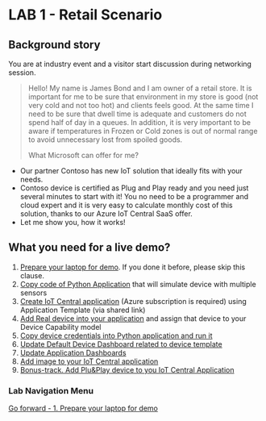 # LAB 1 - Retail Scenario

## Background story
You are at industry event and a visitor start discussion during networking session.
> Hello! 
My name is James Bond and I am owner of a retail store. It is important for me to be sure that environment in my store is good (not very cold and not too hot) and clients feels good. At the same time I need to be sure that dwell time is adequate and customers do not spend half of day in a queues. In addition, it is very important to be aware if temperatures in Frozen or Cold zones is out of normal range to avoid unnecessary lost from spoiled goods.
>
> What Microsoft can offer for me?

-	Our partner Contoso has new IoT solution that ideally fits with your needs.
-	Contoso device is certified as Plug and Play ready and you need just several minutes to start with it! You no need to be a programmer and cloud expert and it is very easy to calculate monthly cost of this solution, thanks to our Azure IoT Central SaaS offer.
-	Let me show you, how it works!

## What you need for a live demo?
1. [Prepare your laptop for demo](iotcentral-lab1-1.md). If you done it before, please skip this clause.
2. [Copy code of Python Application](iotcentral-lab1-2.md) that will simulate device with multiple sensors
3. [Create IoT Central application](iotcentral-lab1-3.md) (Azure subscription is required) using Application Template (via shared link)
4. [Add Real device into your application](iotcentral-lab1-4.md) and assign that device to your Device Capability model
5. [Copy device credentials into Python application and run it](iotcentral-lab1-5.md)
6. [Update Default Device Dashboard related to device template](iotcentral-lab1-6.md)
7. [Update Application Dashboards](iotcentral-lab1-7.md)
8. [Add image to your IoT Central application](iotcentral-lab1-8.md)
9. [Bonus-track. Add Plu&Play device to you IoT Central Application](iotcentral-lab1-9.md)

### Lab Navigation Menu
[Go forward - 1. Prepare your laptop for demo](/iotcentral-lab1-1.md)
